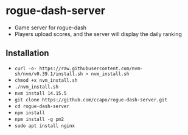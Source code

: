 # rogue-dash-server
* Game server for rogue-dash
* Players upload scores, and the server will display the daily ranking

## Installation
* `curl -o- https://raw.githubusercontent.com/nvm-sh/nvm/v0.39.1/install.sh > nvm_install.sh`
* `chmod +x nvm_install.sh`
* `./nvm_install.sh`
* `nvm install 14.15.5`
* `git clone https://github.com/ccapo/rogue-dash-server.git`
* `cd rogue-dash-server`
* `npm install`
* `npm install -g pm2`
* `sudo apt install nginx`
